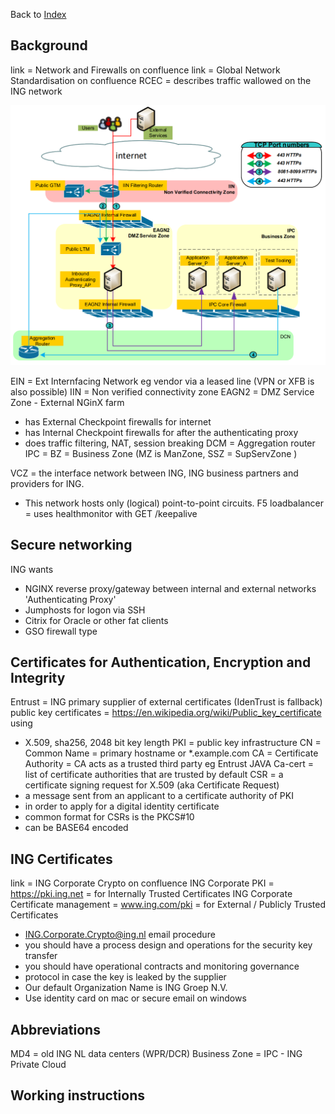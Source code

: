Back to [Index](0-index.md)

## Background
link = Network and Firewalls on confluence
link = Global Network Standardisation on confluence
RCEC = describes traffic wallowed on the ING network 

![img_2.png](jpg/img_2.png)

EIN = Ext Internfacing Network eg vendor via a leased line (VPN or XFB is also possible)
IIN = Non verified connectivity zone
EAGN2 = DMZ Service Zone - External NGinX farm
- has External Checkpoint firewalls for internet
- has Internal Checkpoint firewalls for after the authenticating proxy
- does traffic filtering, NAT, session breaking
DCM = Aggregation router
IPC = BZ = Business Zone (MZ is ManZone, SSZ = SupServZone )

VCZ = the interface network between ING, ING business partners and providers for ING. 
- This network hosts only (logical) point-to-point circuits.
F5 loadbalancer = uses healthmonitor with GET /keepalive

## Secure networking
ING wants 
- NGINX reverse proxy/gateway between internal and external networks 'Authenticating Proxy'
- Jumphosts for logon via SSH
- Citrix for Oracle or other fat clients
- GSO firewall type 

## Certificates for Authentication, Encryption and Integrity
Entrust = ING primary supplier of external certificates (IdenTrust is fallback)
public key certificates = https://en.wikipedia.org/wiki/Public_key_certificate using 
- X.509, sha256, 2048 bit key length
PKI = public key infrastructure
CN = Common Name = primary hostname or *.example.com
CA = Certificate Authority = CA acts as a trusted third party eg Entrust
JAVA Ca-cert = list of certificate authorities that are trusted by default
CSR = a certificate signing request for X.509 (aka Certificate Request) 
- a message sent from an applicant to a certificate authority of PKI 
- in order to apply for a digital identity certificate
- common format for CSRs is the PKCS#10
- can be BASE64 encoded

## ING Certificates
link = 	ING Corporate Crypto on confluence 
ING Corporate PKI = https://pki.ing.net = for Internally Trusted Certificates
ING Corporate Certificate management = www.ing.com/pki = for External / Publicly Trusted Certificates
- ING.Corporate.Crypto@ing.nl email procedure
- you should have a process design and operations for the security key transfer
- you should have operational contracts and monitoring governance
- protocol in case the key is leaked by the supplier
- Our default Organization Name is ING Groep N.V.
- Use identity card on mac or secure email on windows

## Abbreviations
MD4 = old ING NL data centers (WPR/DCR)
Business Zone = IPC - ING Private Cloud


## Working instructions 